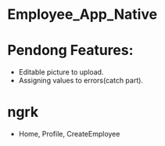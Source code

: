 # Employee_App_Native

# Pendong Features:
- Editable picture to upload.
- Assigning values to errors(catch part).

# ngrk
- Home, Profile, CreateEmployee